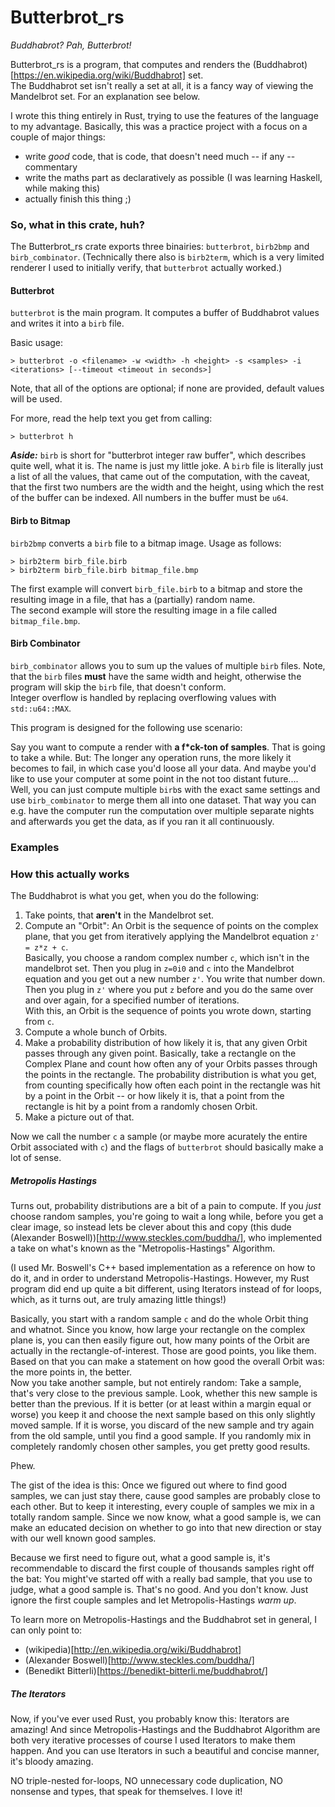 # Butterbrot_rs

*Buddhabrot? Pah, Butterbrot!*

Butterbrot_rs is a program, that computes and renders the (Buddhabrot)[https://en.wikipedia.org/wiki/Buddhabrot] set.  
The Buddhabrot set isn't really a set at all, it is a fancy way of viewing the Mandelbrot set. For an explanation see below.

I wrote this thing entirely in Rust, trying to use the features of the language to my advantage.
Basically, this was a practice project with a focus on a couple of major things:

- write *good* code, that is code, that doesn't need much -- if any -- commentary
- write the maths part as declaratively as possible (I was learning Haskell, while making this)
- actually finish this thing ;)

### So, what in this crate, huh?

The Butterbrot_rs crate exports three binairies: `butterbrot`, `birb2bmp` and `birb_combinator`.
(Technically there also is `birb2term`, which is a very limited renderer I used to initially verify, that `butterbrot` actually worked.)

#### Butterbrot
`butterbrot` is the main program. It computes a buffer of Buddhabrot values and writes it into a `birb` file.

Basic usage:

```
> butterbrot -o <filename> -w <width> -h <height> -s <samples> -i <iterations> [--timeout <timeout in seconds>]
```
Note, that all of the options are optional; if none are provided, default values will be used.

For more, read the help text you get from calling:

```
> butterbrot h
```

***Aside:*** `birb` is short for "butterbrot integer raw buffer", which
describes quite well, what it is. The name is just my little joke.  A `birb`
file is literally just a list of all the values, that came out of the
computation, with the caveat, that the first two numbers are the width and the
height, using which the rest of the buffer can be indexed. All numbers in the
buffer must be `u64`.

#### Birb to Bitmap
`birb2bmp` converts a `birb` file to a bitmap image. Usage as follows:

```
> birb2term birb_file.birb
> birb2term birb_file.birb bitmap_file.bmp
```

The first example will convert `birb_file.birb` to a bitmap and store the resulting image in a file, that has a (partially) random name.  
The second example will store the resulting image in a file called `bitmap_file.bmp`.

#### Birb Combinator
`birb_combinator` allows you to sum up the values of multiple `birb` files. Note, that the `birb` files **must** have the same width and height,
otherwise the program will skip the `birb` file, that doesn't conform.  
Integer overflow is handled by replacing overflowing values with `std::u64::MAX`.

This program is designed for the following use scenario:

Say you want to compute a render with **a f\*ck-ton of samples**. That is going to take a while. But: The longer any operation runs, the
more likely it becomes to fail, in which case you'd loose all your data. And maybe you'd like to use your computer at some point in the
not too distant future....  
Well, you can just compute multiple `birb`s with the exact same settings and use `birb_combinator` to merge them all into one dataset.
That way you can e.g. have the computer run the computation over multiple separate nights and afterwards you get the data, as if you
ran it all continuously.

### Examples

### How this actually works

The Buddhabrot is what you get, when you do the following:

1. Take points, that **aren't** in the Mandelbrot set.
2. Compute an "Orbit": An Orbit is the sequence of points on the complex plane, that you get from iteratively applying the Mandelbrot
   equation `z' = z*z + c`.  
   Basically, you choose a random complex number `c`, which isn't in the mandelbrot set. Then you plug in `z=0i0` and `c` into the
   Mandelbrot equation and you get out a new number `z'`. You write that number down. Then you plug in `z'` where you put `z` before
   and you do the same over and over again, for a specified number of iterations.  
   With this, an Orbit is the sequence of points you wrote down, starting from `c`.
3. Compute a whole bunch of Orbits.
4. Make a probability distribution of how likely it is, that any given Orbit passes through any given point.
   Basically, take a rectangle on the Complex Plane and count how often any of your Orbits passes through the points in the rectangle.
   The probability distribution is what you get, from counting specifically how often each point in the rectangle was hit by a point
   in the Orbit -- or how likely it is, that a point from the rectangle is hit by a point from a randomly chosen Orbit.
5. Make a picture out of that.

Now we call the number `c` a sample (or maybe more acurately the entire Orbit associated with `c`) and the flags of `butterbrot` should
basically make a lot of sense.

##### Metropolis Hastings

Turns out, probability distributions are a bit of a pain to compute. If you *just* choose random samples, you're going to wait a long
while, before you get a clear image, so instead lets be clever about this and copy (this dude (Alexander Boswell))[http://www.steckles.com/buddha/], who implemented a take on what's
known as the "Metropolis-Hastings" Algorithm.

(I used Mr. Boswell's C++ based implementation as a reference on how to do it, and in order to understand Metropolis-Hastings. However,
my Rust program did end up quite a bit different, using Iterators instead of for loops, which, as it turns out, are truly amazing
little things!)

Basically, you start with a random sample `c` and do the whole Orbit thing and whatnot. Since you know, how large your rectangle on the
complex plane is, you can then easily figure out, how many points of the Orbit are actually in the rectangle-of-interest. Those are
good points, you like them. Based on that you can make a statement on how good the overall Orbit was: the more points in, the better.  
Now you take another sample, but not entirely random: Take a sample, that's very close to the previous sample. Look, whether this new
sample is better than the previous. If it is better (or at least within a margin equal or worse) you keep it and choose the next sample
based on this only slightly moved sample. If it is worse, you discard of the new sample and try again from the old sample, until you
find a good sample. If you randomly mix in completely randomly chosen other samples, you get pretty good results.

Phew.

The gist of the idea is this: Once we figured out where to find good samples, we can just stay there, cause good samples are probably
close to each other. But to keep it interesting, every couple of samples we mix in a totally random sample. Since we now know, what a
good sample is, we can make an educated decision on whether to go into that new direction or stay with our well known good samples.

Because we first need to figure out, what a good sample is, it's recommendable to discard the first couple of thousands samples right
off the bat: You might've started off with a really bad sample, that you use to judge, what a good sample is. That's no good. And you don't
know. Just ignore the first couple samples and let Metropolis-Hastings *warm up*.

To learn more on Metropolis-Hastings and the Buddhabrot set in general, I can only point to:
- (wikipedia)[http://en.wikipedia.org/wiki/Buddhabrot]
- (Alexander Boswell)[http://www.steckles.com/buddha/]
- (Benedikt Bitterli)[https://benedikt-bitterli.me/buddhabrot/]


##### The Iterators

Now, if you've ever used Rust, you probably know this: Iterators are amazing! And since Metropolis-Hastings and the Buddhabrot Algorithm
are both very iterative processes of course I used Iterators to make them happen. And you can use Iterators in such a beautiful and
concise manner, it's bloody amazing.

NO triple-nested for-loops, NO unnecessary code duplication, NO nonsense and types, that speak for themselves. I love it!
